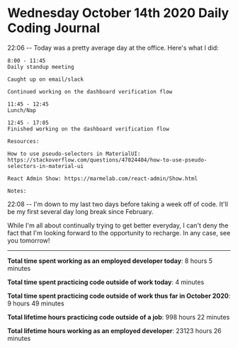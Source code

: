 # Wednesday October 14th 2020 Daily Coding Journal

22:06 -- Today was a pretty average day at the office. Here's what I did:

```
8:00 - 11:45
Daily standup meeting

Caught up on email/slack

Continued working on the dashboard verification flow

11:45 - 12:45
Lunch/Nap

12:45 - 17:05
Finished working on the dashboard verification flow

Resources:

How to use pseudo-selectors in MaterialUI:
https://stackoverflow.com/questions/47024404/how-to-use-pseudo-selectors-in-material-ui

React Admin Show: https://marmelab.com/react-admin/Show.html

Notes:
```

22:08 -- I'm down to my last two days before taking a week off of code. It'll be my first several day long break since February.

While I'm all about continually trying to get better everyday, I can't deny the fact that I'm looking forward to the opportunity to recharge. In any case, see you tomorrow!

---

**Total time spent working as an employed developer today**: 8 hours 5 minutes

**Total time spent practicing code outside of work today**: 4 minutes

**Total time spent practicing code outside of work thus far in October 2020**: 9 hours 49 minutes

**Total lifetime hours practicing code outside of a job**: 998 hours 22 minutes

**Total lifetime hours working as an employed developer**: 23123 hours 26 minutes
